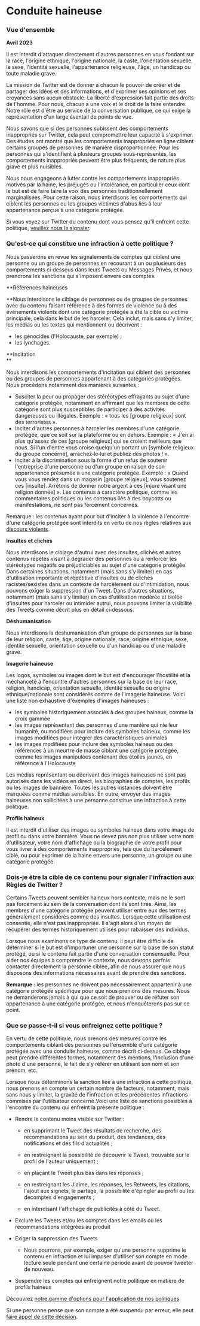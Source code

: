 Conduite haineuse
=================

### Vue d'ensemble 

**Avril 2023**

Il est interdit d'attaquer directement d'autres personnes en vous fondant sur la race, l'origine ethnique, l'origine nationale, la caste, l'orientation sexuelle, le sexe, l'identité sexuelle, l'appartenance religieuse, l'âge, un handicap ou toute maladie grave. 

La mission de Twitter est de donner à chacun le pouvoir de créer et de partager des idées et des informations, et d'exprimer ses opinions et ses croyances sans aucun obstacle. La liberté d'expression fait partie des droits de l'homme. Pour nous, chacun a une voix et le droit de la faire entendre. Notre rôle est d'être au service de la conversation publique, ce qui exige la représentation d'un large éventail de points de vue. 

Nous savons que si des personnes subissent des comportements inappropriés sur Twitter, cela peut compromettre leur capacité à s'exprimer. Des études ont montré que les comportements inappropriés en ligne ciblent certains groupes de personnes de manière disproportionnée. Pour les personnes qui s'identifient à plusieurs groupes sous‑représentés, les comportements inappropriés peuvent être plus fréquents, de nature plus grave et plus nuisibles.

Nous nous engageons à lutter contre les comportements inappropriés motivés par la haine, les préjugés ou l'intolérance, en particulier ceux dont le but est de faire taire la voix des personnes traditionnellement marginalisées. Pour cette raison, nous interdisons les comportements qui ciblent les personnes ou les groupes victimes d'abus liés à leur appartenance perçue à une catégorie protégée.  

Si vous voyez sur Twitter du contenu dont vous pensez qu'il enfreint cette politique, [veuillez nous le signaler](https://help.twitter.com/fr/forms/safety-and-sensitive-content/abuse.html).

### Qu'est‑ce qui constitue une infraction à cette politique ?  

Nous passerons en revue les signalements de comptes qui ciblent une personne ou un groupe de personnes en recourant à un ou plusieurs des comportements ci‑dessous dans leurs Tweets ou Messages Privés, et nous prendrons les sanctions qui s'imposent envers ces comptes. 

**Références haineuses  
  
**Nous interdisons le ciblage de personnes ou de groupes de personnes avec du contenu faisant référence à des formes de violence ou à des événements violents dont une catégorie protégée a été la cible ou victime principale, cela dans le but de les harceler. Cela inclut, mais sans s'y limiter, les médias ou les textes qui mentionnent ou décrivent :

* les génocides (l'Holocauste, par exemple) ;
* les lynchages.

**Incitation  
**

Nous interdisons les comportements d'incitation qui ciblent des personnes ou des groupes de personnes appartenant à des catégories protégées. Nous procédons notamment des manières suivantes :

* Susciter la peur ou propager des stéréotypes effrayants au sujet d'une catégorie protégée, notamment en affirmant que les membres de cette catégorie sont plus susceptibles de participer à des activités dangereuses ou illégales. Exemple : « tous les \[groupe religieux\] sont des terroristes ».
* Inciter d'autres personnes à harceler les membres d'une catégorie protégée, que ce soit sur la plateforme ou en dehors. Exemple : « J'en ai plus qu'assez de ces \[groupe religieux\] qui se croient meilleurs que nous. Si l'un d'entre vous croise quelqu'un portant un \[symbole religieux du groupe concerné\], arrachez‑le‑lui et publiez des photos ! ».
* Inciter à la discrimination sous la forme d'un refus de soutenir l'entreprise d'une personne ou d'un groupe en raison de son appartenance présumée à une catégorie protégée. Exemple : « Quand vous vous rendez dans un magasin \[groupe religieux\], vous soutenez ces \[insulte\]. Arrêtons de donner notre argent à ces \[injure visant une religion donnée\] ». Les contenus à caractère politique, comme les commentaires politiques ou les contenus liés à des boycotts ou manifestations, ne sont pas forcément concernés.

Remarque : les contenus ayant pour but d'inciter à la violence à l'encontre d'une catégorie protégée sont interdits en vertu de nos règles relatives aux [discours violents](https://help.twitter.com/fr/rules-and-policies/violent-speech.html).

**Insultes et clichés**  
  
Nous interdisons le ciblage d'autrui avec des insultes, clichés et autres contenus répétés visant à dégrader des personnes ou à renforcer les stéréotypes négatifs ou préjudiciables au sujet d'une catégorie protégée. Dans certaines situations, notamment (mais sans s'y limiter) en cas d'utilisation importante et répétitive d'insultes ou de clichés racistes/sexistes dans un contexte de harcèlement ou d'intimidation, nous pouvons exiger la suppression d'un Tweet. Dans d'autres situations, notamment (mais sans s'y limiter) en cas d'utilisation modérée et isolée d'insultes pour harceler ou intimider autrui, nous pouvons limiter la visibilité des Tweets comme décrit plus en détail ci‑dessous.

**Déshumanisation**

Nous interdisons la déshumanisation d'un groupe de personnes sur la base de leur religion, caste, âge, origine nationale, race, origine ethnique, sexe, identité sexuelle, orientation sexuelle ou d'un handicap ou d'une maladie grave.

**Imagerie haineuse**

Les logos, symboles ou images dont le but est d'encourager l'hostilité et la méchanceté à l'encontre d'autres personnes sur la base de leur race, religion, handicap, orientation sexuelle, identité sexuelle ou origine ethnique/nationale sont considérés comme de l'imagerie haineuse. Voici une liste non exhaustive d'exemples d'images haineuses :

* les symboles historiquement associés à des groupes haineux, comme la croix gammée
* les images représentant des personnes d'une manière qui nie leur humanité, ou modifiées pour inclure des symboles haineux, comme les images modifiées pour intégrer des caractéristiques animales
* les images modifiées pour inclure des symboles haineux ou des références à un meurtre de masse ciblant une catégorie protégée, comme les images manipulées contenant des étoiles jaunes, en référence à l'Holocauste

Les médias représentant ou décrivant des images haineuses ne sont pas autorisés dans les vidéos en direct, les biographies de comptes, les profils ou les images de bannière. Toutes les autres instances doivent être marquées comme médias sensibles. En outre, envoyer des images haineuses non sollicitées à une personne constitue une infraction à cette politique. 

**Profils haineux**

Il est interdit d'utiliser des images ou symboles haineux dans votre image de profil ou dans votre bannière. Vous ne devez pas non plus utiliser votre nom d'utilisateur, votre nom d'affichage ou la biographie de votre profil pour vous livrer à des comportements inappropriés, tels que du harcèlement ciblé, ou pour exprimer de la haine envers une personne, un groupe ou une catégorie protégée.

### Dois‑je être la cible de ce contenu pour signaler l'infraction aux Règles de Twitter ?  

Certains Tweets peuvent sembler haineux hors contexte, mais ne le sont pas forcément au sein de la conversation dont ils sont tirés. Ainsi, les membres d'une catégorie protégée peuvent utiliser entre eux des termes généralement considérés comme des insultes. Lorsque cette utilisation est consentie, elle n'est pas inappropriée. Il s'agit alors d'un moyen de récupérer des termes historiquement utilisés pour rabaisser des individus.  

Lorsque nous examinons ce type de contenu, il peut être difficile de déterminer si le but est d'importuner une personne sur la base de son statut protégé, ou si le contenu fait partie d'une conversation consensuelle. Pour aider nos équipes à comprendre le contexte, nous devrons parfois contacter directement la personne ciblée, afin de nous assurer que nous disposons des informations nécessaires avant de prendre des sanctions.

**Remarque :** les personnes ne doivent pas nécessairement appartenir à une catégorie protégée spécifique pour que nous prenions des mesures. Nous ne demanderons jamais à qui que ce soit de prouver ou de réfuter son appartenance à une catégorie protégée, et nous n'enquêterons pas sur ce point. 

### Que se passe‑t‑il si vous enfreignez cette politique ?  

En vertu de cette politique, nous prenons des mesures contre les comportements ciblant des personnes ou l'ensemble d'une catégorie protégée avec une conduite haineuse, comme décrit ci‑dessus. Ce ciblage peut prendre différentes formes, notamment des mentions, l'inclusion d'une photo d'une personne, le fait de s'y référer en utilisant son nom et son prénom, etc.

Lorsque nous déterminons la sanction liée à une infraction à cette politique, nous prenons en compte un certain nombre de facteurs, notamment, mais sans nous y limiter, la gravité de l'infraction et les précédentes infractions commises par l'utilisateur concerné.Voici une liste de sanctions possibles à l'encontre du contenu qui enfreint la présente politique :

* Rendre le contenu moins visible sur Twitter :
    * en supprimant le Tweet des résultats de recherche, des recommandations au sein du produit, des tendances, des notifications et des fils d'actualités ; 
        
    * en restreignant la possibilité de découvrir le Tweet, trouvable sur le profil de l'auteur uniquement ;
        
    * en plaçant le Tweet plus bas dans les réponses ;
        
    * en restreignant les J'aime, les réponses, les Retweets, les citations, l'ajout aux signets, le partage, la possibilité d'épingler au profil ou les décomptes d'engagements ;
        
    * en interdisant l'affichage de publicités à côté du Tweet.
        
* Exclure les Tweets et/ou les comptes dans les emails ou les recommandations intégrées au produit 
    
* Exiger la suppression des Tweets
    * Nous pourrons, par exemple, exiger qu'une personne supprime le contenu en infraction et lui imposer d'utiliser son compte en mode lecture seule pendant une certaine période avant de pouvoir tweeter de nouveau.
* Suspendre les comptes qui enfreignent notre politique en matière de profils haineux

Découvrez [notre gamme d'options pour l'application de nos politiques](https://help.twitter.com/fr/rules-and-policies/enforcement-options.html).

Si une personne pense que son compte a été suspendu par erreur, elle peut [faire appel de cette décision](https://help.twitter.com/fr/forms/account-access/appeals.html).
